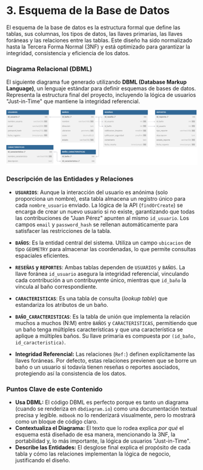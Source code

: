 # 3. Esquema de la Base de Datos

El esquema de la base de datos es la estructura formal que define las tablas, sus columnas, los tipos de datos, las llaves primarias, las llaves foráneas y las relaciones entre las tablas. Este diseño ha sido normalizado hasta la Tercera Forma Normal (3NF) y está optimizado para garantizar la integridad, consistencia y eficiencia de los datos.

### Diagrama Relacional (DBML)

El siguiente diagrama fue generado utilizando **DBML (Database Markup Language)**, un lenguaje estándar para definir esquemas de bases de datos. Representa la estructura final del proyecto, incluyendo la lógica de usuarios "Just-in-Time" que mantiene la integridad referencial.

![Esquema relacional](../img/relacional.svg)

### Descripción de las Entidades y Relaciones

- **`USUARIOS`**: Aunque la interacción del usuario es anónima (solo proporciona un nombre), esta tabla almacena un registro único para cada `nombre_usuario` enviado. La lógica de la API (`findOrCreate`) se encarga de crear un nuevo usuario si no existe, garantizando que todas las contribuciones de "Juan Pérez" apunten al mismo `id_usuario`. Los campos `email` y `password_hash` se rellenan automáticamente para satisfacer las restricciones de la tabla.

- **`BAÑOS`**: Es la entidad central del sistema. Utiliza un campo `ubicacion` de tipo `GEOMETRY` para almacenar las coordenadas, lo que permite consultas espaciales eficientes.

- **`RESEÑAS` y `REPORTES`**: Ambas tablas dependen de `USUARIOS` y `BAÑOS`. La llave foránea `id_usuario` asegura la integridad referencial, vinculando cada contribución a un contribuyente único, mientras que `id_baño` la vincula al baño correspondiente.

- **`CARACTERISTICAS`**: Es una tabla de consulta (_lookup table_) que estandariza los atributos de un baño.

- **`BAÑO_CARACTERISTICAS`**: Es la tabla de unión que implementa la relación muchos a muchos (N:M) entre `BAÑOS` y `CARACTERISTICAS`, permitiendo que un baño tenga múltiples características y que una característica se aplique a múltiples baños. Su llave primaria es compuesta por `(id_baño, id_caracteristica)`.

- **Integridad Referencial:** Las relaciones (`Ref:`) definen explícitamente las llaves foráneas. Por defecto, estas relaciones previenen que se borre un baño o un usuario si todavía tienen reseñas o reportes asociados, protegiendo así la consistencia de los datos.

### **Puntos Clave de este Contenido**

- **Usa DBML:** El código DBML es perfecto porque es tanto un diagrama (cuando se renderiza en `dbdiagram.io`) como una documentación textual precisa y legible. `mdbook` no lo renderizará visualmente, pero lo mostrará como un bloque de código claro.
- **Contextualiza el Diagrama:** El texto que lo rodea explica _por qué_ el esquema está diseñado de esa manera, mencionando la 3NF, la portabilidad y, lo más importante, la lógica de usuarios "Just-in-Time".
- **Describe las Entidades:** El desglose final explica el propósito de cada tabla y cómo las relaciones implementan la lógica de negocio, justificando el diseño.
